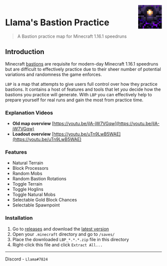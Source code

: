 <img align="right" src="https://raw.githubusercontent.com/LlamaPag/bastion/main/logo.png?sanitize=true" alt="logo" width="76">

# Llama's Bastion Practice

> A Bastion practice map for Minecraft 1.16.1 speedruns

## Introduction

Minecraft [bastions](https://minecraft.fandom.com/wiki/Bastion_Remnant) are requisite for modern-day Minecraft 1.16.1 speedruns but are difficult to effectively practice due to their sheer number of potential variations and randomness the game enforces.

`LBP` is a map that attempts to give users full control over how they practice bastions. It contains a host of features and tools that let *you* decide how the bastions you practice will generate. With `LBP` you can effectively help to prepare yourself for real runs and gain the most from practice time.

### Explanation Videos
- **Old map overview** [https://youtu.be/jlA-jW7VGqw](https://youtu.be/jlA-jW7VGqw)  
- **Loadout overview** [https://youtu.be/uTn9LwB5WAE](https://youtu.be/uTn9LwB5WAE) 

### Features
- Natural Terrain
- Block Processors
- Random Mobs
- Random Bastion Rotations  
- Toggle Terrain
- Toggle Hoglins
- Toggle Natural Mobs
- Selectable Gold Block Chances
- Selectable Spawnpoint

### Installation
1) Go to [releases](https://github.com/LlamaPag/bastion/releases) and download the [latest version](https://github.com/LlamaPag/bastion/releases/download/2.6.1/LBP_2.6.1.zip)
2) Open your `.minecraft` directory and go to `/saves/`
3) Place the downloaded `LBP_*.*.*.zip` file in this directory
4) Right-click this file and click `Extract All...`

---
Discord - `Llama#7824`
